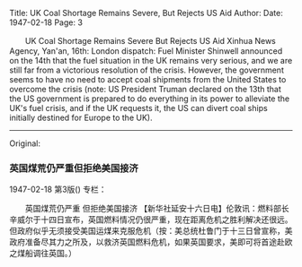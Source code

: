 Title: UK Coal Shortage Remains Severe, But Rejects US Aid
Author:
Date: 1947-02-18
Page: 3

　　UK Coal Shortage Remains Severe
    But Rejects US Aid
    Xinhua News Agency, Yan'an, 16th: London dispatch: Fuel Minister Shinwell announced on the 14th that the fuel situation in the UK remains very serious, and we are still far from a victorious resolution of the crisis. However, the government seems to have no need to accept coal shipments from the United States to overcome the crisis (note: US President Truman declared on the 13th that the US government is prepared to do everything in its power to alleviate the UK's fuel crisis, and if the UK requests it, the US can divert coal ships initially destined for Europe to the UK).



<hr /> 

Original: 


### 英国煤荒仍严重但拒绝美国接济

1947-02-18
第3版()
专栏：

　　英国煤荒仍严重
    但拒绝美国接济
    【新华社延安十六日电】伦敦讯：燃料部长辛威尔于十四日宣布，英国燃料情况仍很严重，现在距离危机之胜利解决还很远。但政府似乎无须接受美国运煤来克服危机（按：美总统杜鲁门于十三日曾宣称，美政府准备尽其力之所及，以救济英国燃料危机，如果英国要求，美即可将首途赴欧之煤船调往英国。）
